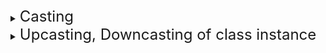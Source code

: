 
<details>
<summary> <font size="5"> Casting </font> </summary>
<div markdown="1">


### - Implicit
 Implicit casting, also known as type promotion, is a type of casting that occurs automatically when a value of one type is assigned to a variable of a different type. For example, when an `int` is assigned to a `double` variable, the `int` is implicitly cast to a `double`.

 | Type of Casting | Description | Example |
 | --- | --- | --- |
 | Implicit Casting | Occurs automatically when a value of one type is assigned to a variable of a different type. | `double x = 3;` |


### - Explicit
Explicit casting, also known as type casting, is a type of casting that is done explicitly using a cast operator. There are several types of explicit casting in C++, including

 | Type of Casting | Description | Example |
 | --- | --- | --- |
 | `static_cast` | The most basic type of explicit casting, can be used to perform any type of casting, including upcasting and downcasting, as well as casting between arithmetic types. | `int x = 3; double y = static_cast<double>(x);` |
 | `dynamic_cast` |  Performs a run-time check before performing a downcast. It allows you to check if an object is an instance of a derived class before casting it to that class.| `A *a = new B(); B* b = dynamic_cast<B*>(a);` |
 | `const_cast` | Removes the const or volatile qualification from a variable. | `const int x = 3; int y = const_cast<int&>(x);` |
 | `reinterpret_cast` | Casts between two types with no regard for their actual values. Typically used for casting between pointer types or between an integral type and a pointer type. | `int x = 3; char* y = reinterpret_cast<char*>(&x);` |

* Keep in mind that,

When ever you are in doubt about the safety of the casting use dynamic_cast
reinterpret_cast is considered as the most dangerous cast and it should be used with caution
const_cast is used when you want to change the constness of an object.


</div>
</details>

<details>
<summary> <font size="5"> Upcasting, Downcasting of class instance </font> </summary>
<div markdown="1">

### Upcasting

Upcasting and downcasting are terms used to describe the process of casting a pointer or reference from a derived class to a base class, or vice versa.

Upcasting is the process of casting a pointer or reference from a derived class to its base class. This is considered safe because a derived class object is guaranteed to have all the properties of its base class. Upcasting is always possible, and in C++, it can be done using a simple assignment or using the static_cast operator.

```c++
class A {};
class B : public A {};
A a;
B b;
a = b;  // implicit upcasting
A* a_ptr = &b; // implicit upcasting

```

### Downcasting

Downcasting, on the other hand, is the process of casting a pointer or reference from a base class to a derived class. This is considered unsafe because a base class object may not have the properties of its derived class. Downcasting is not always possible and requires a cast operator to be used explicitly.

```c++
class A {};
class B : public A {};
A a;
B b;
B* b_ptr = static_cast<B*>(&a); // explicit downcasting 
```
It's not always possible to cast a base class object to a derived class object because the object may not actually have the properties of the derived class. If the object is not an instance of the derived class, the cast will result in undefined behavior. The behavior of the program will be unpredictable and can cause errors.

In C++, the dynamic_cast operator can be used to check if the cast is valid and only perform the cast if the object is an instance of the derived class. This is the recommended way to downcast.

```c++
B* b_ptr = dynamic_cast<B*>(&a); // check before downcasting
if (b_ptr != nullptr) {
    // do something with b_ptr
}
```
In summary, upcasting is always possible and is considered safe because it guarantees that a derived class object has all the properties of its base class. Downcasting, on the other hand, is not always possible and is considered unsafe because it may result in undefined behavior if the object does not have the properties of the derived class.

</div>
</details>

